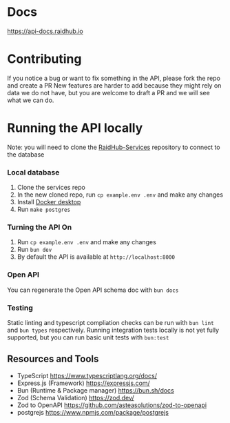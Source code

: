 # Docs

https://api-docs.raidhub.io

# Contributing

If you notice a bug or want to fix something in the API, please fork the repo and create a PR
New features are harder to add because they might rely on data we do not have, but you are welcome to draft a PR and we will see what we can do.

# Running the API locally

Note: you will need to clone the [RaidHub-Services](https://github.com/Raid-Hub/RaidHub-Services) repository to connect to the database

### Local database

1. Clone the services repo
2. In the new cloned repo, run `cp example.env .env` and make any changes
3. Install [Docker desktop](https://www.docker.com/products/docker-desktop/)
4. Run `make postgres`

### Turning the API On

1. Run `cp example.env .env` and make any changes
2. Run `bun dev`
3. By default the API is available at `http://localhost:8000`

### Open API

You can regenerate the Open API schema doc with `bun docs`

### Testing

Static linting and typescript compliation checks can be run with `bun lint` and `bun types` respectively. Running integration tests locally is not yet fully supported, but you can run basic unit tests with `bun:test`

## Resources and Tools

-   TypeScript https://www.typescriptlang.org/docs/
-   Express.js (Framework) https://expressjs.com/
-   Bun (Runtime & Package manager) https://bun.sh/docs
-   Zod (Schema Validation) https://zod.dev/
-   Zod to OpenAPI https://github.com/asteasolutions/zod-to-openapi
-   postgrejs https://www.npmjs.com/package/postgrejs
